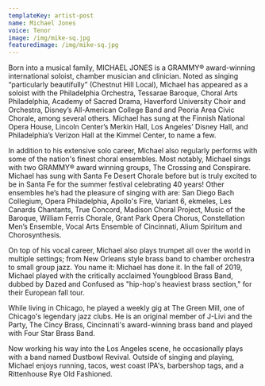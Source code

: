 ```yaml
---
templateKey: artist-post
name: Michael Jones
voice: Tenor
image: /img/mike-sq.jpg
featuredimage: /img/mike-sq.jpg
---
```

Born into a musical family, MICHAEL JONES is a GRAMMY® award-winning
international soloist, chamber musician and clinician. Noted as singing “particularly beautifully” (Chestnut Hill Local), Michael has appeared as a soloist with the Philadelphia Orchestra, Tessarae Baroque, Choral Arts Philadelphia, Academy of Sacred Drama, Haverford University Choir and Orchestra, Disney’s All-American College Band and Peoria Area Civic Chorale, among several others. Michael has sung at the Finnish National Opera House, Lincoln Center’s Merkin Hall, Los Angeles’ Disney Hall, and Philadelphia’s Verizon Hall at the Kimmel Center, to name a few.

In addition to his extensive solo career, Michael also regularly performs with some of the nation's finest choral ensembles. Most notably, Michael sings with two GRAMMY® award winning groups, The Crossing and Conspirare. Michael has sung with Santa Fe Desert Chorale before but is truly excited to be in Santa Fe for the summer festival celebrating 40 years! Other ensembles he’s had the pleasure of singing with are: San Diego Bach Collegium, Opera Philadelphia, Apollo's Fire, Variant 6, ekmeles, Les Canards Chantants, True Concord, Madison Choral Project, Music of the Baroque, William Ferris Chorale, Grant Park Opera Chorus, Constellation Men’s Ensemble, Vocal Arts Ensemble of Cincinnati, Alium Spiritum and Chorosynthesis.

On top of his vocal career, Michael also plays trumpet all over the world in multiple settings; from New Orleans style brass band to chamber orchestra to small group jazz. You name it: Michael has done it. In the fall of
2019, Michael played with the critically acclaimed Youngblood Brass Band, dubbed by Dazed and Confused as "hip-hop's heaviest brass section," for their European fall tour.

While living in Chicago, he played a weekly gig at The Green Mill, one of Chicago's legendary jazz clubs. He is an original member of J-Livi and the Party, The Cincy Brass, Cincinnati's award-winning brass band and
played with Four Star Brass Band.

Now working his way into the Los Angeles scene, he occasionally plays with a band named Dustbowl Revival. Outside of singing and playing, Michael enjoys running, tacos, west coast IPA's, barbershop tags, and a Rittenhouse Rye Old Fashioned.
